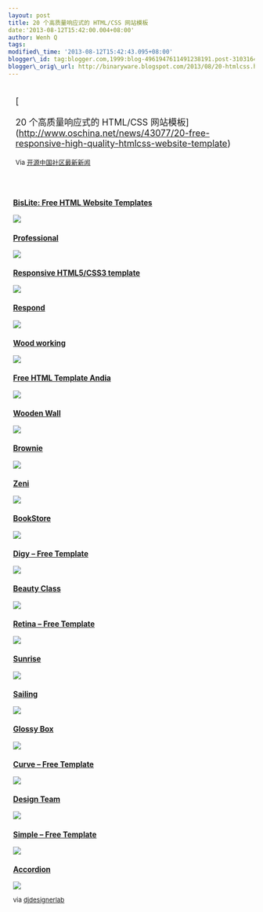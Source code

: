 ```yaml
--- 
layout: post 
title: 20 个高质量响应式的 HTML/CSS 网站模板 
date:'2013-08-12T15:42:00.004+08:00' 
author: Wenh Q
tags:
modified\_time: '2013-08-12T15:42:43.095+08:00' 
blogger\_id: tag:blogger.com,1999:blog-4961947611491238191.post-310316438241912989
blogger\_orig\_url: http://binaryware.blogspot.com/2013/08/20-htmlcss.html
---
```

<div style="margin: 10px; padding: 5px;">

<div style="font-size: 18px;">

[

20 个高质量响应式的 HTML/CSS
网站模板](http://www.oschina.net/news/43077/20-free-responsive-high-quality-htmlcss-website-template)

</div>

<div style="font-size: 13px;">

Via [开源中国社区最新新闻](http://www.oschina.net/?from=rss)

</div>

</div>

<div style="font-size: 13px; padding: 15px 0 10px 10px;">

### [BisLite: Free HTML Website Templates](http://www.graphicsfuel.com/2013/02/bislite-free-html-website-templates/)

[![](http://static.oschina.net/uploads/img/201308/10080720_hiVu.jpg)](http://www.graphicsfuel.com/2013/02/bislite-free-html-website-templates/)

### [Professional](http://www.freecss.in/free-template/preview/professional)

[![](http://static.oschina.net/uploads/img/201308/10080721_uEY1.jpg)](http://www.freecss.in/free-template/preview/professional)

### [Responsive HTML5/CSS3 template](http://www.webcodebuilder.com/examples/responsive-html5css3-template/index.html)

[![](http://static.oschina.net/uploads/img/201308/10080721_zoDb.jpg)](http://www.webcodebuilder.com/examples/responsive-html5css3-template/index.html)

### [Respond](http://awfulmedia.com/?downloads=free-responsive-website-template-respond-1-5-html5-css3-bootstrap)

[![](http://static.oschina.net/uploads/img/201308/10080722_eTi9.jpg)](http://awfulmedia.com/?downloads=free-responsive-website-template-respond-1-5-html5-css3-bootstrap)

### [Wood working](http://www.freecsstemplates.org/preview/woodworking/)

[![](http://static.oschina.net/uploads/img/201308/10080722_q8YV.jpg)](http://www.freecsstemplates.org/preview/woodworking/)

### [Free HTML Template Andia](http://azmind.com/2012/12/28/free-html-template-andia-responsive-agency-portfolio-template-twitter-bootstrap/)

[![](http://static.oschina.net/uploads/img/201308/10080723_pFv5.jpg)](http://azmind.com/2012/12/28/free-html-template-andia-responsive-agency-portfolio-template-twitter-bootstrap/)

### [Wooden Wall](http://www.freecss.in/free-template/preview/woodenwall)

[![](http://static.oschina.net/uploads/img/201308/10080724_jYRM.jpg)](http://www.freecss.in/free-template/preview/woodenwall)

### [Brownie](http://www.egrappler.com/free-responsive-html5-portfolio-business-template/index.html)

[![](http://static.oschina.net/uploads/img/201308/10080724_eaUK.jpg)](http://www.egrappler.com/free-responsive-html5-portfolio-business-template/index.html)

### [Zeni](http://luiszuno.com/blog/downloads/zeni-html/)

[![](http://static.oschina.net/uploads/img/201308/10080725_J3g7.jpg)](http://luiszuno.com/blog/downloads/zeni-html/)

### [BookStore](http://www.templatemo.com/preview/templatemo_360_bookstore)

[![](http://static.oschina.net/uploads/img/201308/10080725_vrX6.jpg)](http://www.templatemo.com/preview/templatemo_360_bookstore)

### [Digy – Free Template](http://chocotemplates.com/demo/?template=digy)

[![](http://static.oschina.net/uploads/img/201308/10080726_0g8R.jpg)](http://chocotemplates.com/demo/?template=digy)

### [Beauty Class](http://www.templatemo.com/templates/templatemo_353_beauty_class/)

[![](http://static.oschina.net/uploads/img/201308/10080727_98VZ.jpg)](http://www.templatemo.com/templates/templatemo_353_beauty_class/)

### [Retina – Free Template](http://chocotemplates.com/demo/?template=retina)

[![](http://static.oschina.net/uploads/img/201308/10080727_g78D.jpg)](http://chocotemplates.com/demo/?template=retina)

### [Sunrise](http://sunrise.gpmd.co.uk/)

[![](http://static.oschina.net/uploads/img/201308/10080728_THDv.jpg)](http://sunrise.gpmd.co.uk/)

### [Sailing](http://www.templatemo.com/preview/templatemo_322_sailing)

[![](http://static.oschina.net/uploads/img/201308/10080728_shrX.jpg)](http://www.templatemo.com/preview/templatemo_322_sailing)

### [Glossy Box](http://www.templatemo.com/preview/templatemo_321_glossy_box)

[![](http://static.oschina.net/uploads/img/201308/10080729_rsIU.jpg)](http://www.templatemo.com/preview/templatemo_321_glossy_box)

### [Curve – Free Template](http://chocotemplates.com/demo/?template=curve)

[![](http://static.oschina.net/uploads/img/201308/10080730_9Nuf.jpg)](http://chocotemplates.com/demo/?template=curve)

### [Design Team](http://www.freecss.in/free-template/preview/design_team)

[![](http://static.oschina.net/uploads/img/201308/10080730_VUct.jpg)](http://www.freecss.in/free-template/preview/design_team)

### [Simple – Free Template](http://chocotemplates.com/demo/?template=simple)

[![](http://static.oschina.net/uploads/img/201308/10080731_eMhu.jpg)](http://chocotemplates.com/demo/?template=simple)

### [Accordion](http://www.templatemo.com/preview/templatemo_346_accordion)

[![](http://static.oschina.net/uploads/img/201308/10080732_RyOd.jpg)](http://www.templatemo.com/preview/templatemo_346_accordion)

via
[djdesignerlab](http://djdesignerlab.com/2013/08/09/20-free-responsive-high-quality-htmlcss-website-template/)

</div>
